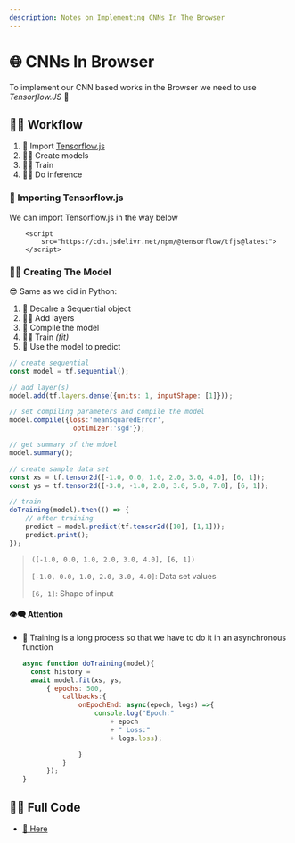 ```yaml
---
description: Notes on Implementing CNNs In The Browser
---
```


# 🌐 CNNs In Browser

To implement our CNN based works in the Browser we need to use _Tensorflow.JS_ 🚀

## 👷‍♀️ Workflow

1. 🚙 Import [Tensorflow.js](https://js.tensorflow.org/)
2. 👷‍♀️ Create models
3. 👩‍🏫 Train
4. 👩‍⚖️ Do inference

### 🚙 Importing Tensorflow.js

We can import Tensorflow.js in the way below

```markup
    <script 
        src="https://cdn.jsdelivr.net/npm/@tensorflow/tfjs@latest">
    </script>
```

### 👷‍♀️ Creating The Model

😎 Same as we did in Python:

1. 🐣 Decalre a Sequential object
2. 👩‍🔧 Add layers
3. 🚀 Compile the model
4. 👩‍🎓 Train _\(fit\)_
5. 🐥 Use the model to predict

```javascript
// create sequential 
const model = tf.sequential();

// add layer(s)
model.add(tf.layers.dense({units: 1, inputShape: [1]}));

// set compiling parameters and compile the model
model.compile({loss:'meanSquaredError', 
                optimizer:'sgd'});

// get summary of the mdoel
model.summary();

// create sample data set
const xs = tf.tensor2d([-1.0, 0.0, 1.0, 2.0, 3.0, 4.0], [6, 1]);
const ys = tf.tensor2d([-3.0, -1.0, 2.0, 3.0, 5.0, 7.0], [6, 1]);

// train
doTraining(model).then(() => {
    // after training
    predict = model.predict(tf.tensor2d([10], [1,1]));
    predict.print();
});
```

> `([-1.0, 0.0, 1.0, 2.0, 3.0, 4.0], [6, 1])`
>
> `[-1.0, 0.0, 1.0, 2.0, 3.0, 4.0]`: Data set values
>
> `[6, 1]`: Shape of input

#### 👁‍🗨 Attention

* 🐢 Training is a long process so that we have to do it in an asynchronous function

  ```javascript
  async function doTraining(model){
    const history = 
    await model.fit(xs, ys, 
        { epochs: 500,
            callbacks:{
                onEpochEnd: async(epoch, logs) =>{
                    console.log("Epoch:" 
                        + epoch 
                        + " Loss:" 
                        + logs.loss);

                }
            }
        });
  }
  ```

## 👩‍💻 Full Code

* [🐾 Here](https://github.com/asmaamirkhan/DeepLearningNotes/tree/990b0a5fd130dafe31655c915eb45c9774b8521f/1-HelloWorld/1-TFJS.html)

